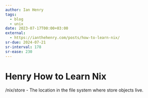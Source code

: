 ```yaml
---
author: Ian Henry
tags:
  - blog
  - unix
date: 2023-07-17T00:00+03:00
external:
  - https://ianthehenry.com/posts/how-to-learn-nix/
sr-due: 2024-07-21
sr-interval: 178
sr-ease: 230
---
```


# Henry How to Learn Nix

/nix/store - The location in the file system where store objects live.
